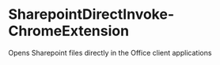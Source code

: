 # SharepointDirectInvoke-ChromeExtension
Opens Sharepoint files directly in the Office client applications
